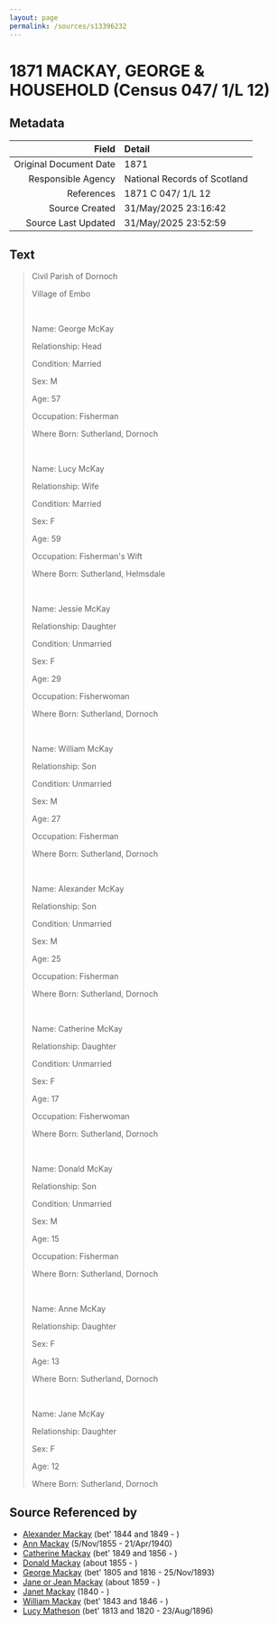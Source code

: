 ```yaml
---
layout: page
permalink: /sources/s13396232
---
```


# 1871 MACKAY, GEORGE & HOUSEHOLD (Census 047/ 1/L 12)

## Metadata
Field | Detail
---:|:---
Original Document Date | 1871
Responsible Agency | National Records of Scotland
References | 1871 C 047/ 1/L 12
Source Created | 31/May/2025 23:16:42
Source Last Updated | 31/May/2025 23:52:59

## Text

> Civil Parish of Dornoch
>
> Village of Embo
>
> <br/>
>
> Name: George McKay
>
> Relationship: Head
>
> Condition: Married
>
> Sex: M
>
> Age: 57
>
> Occupation: Fisherman
>
> Where Born: Sutherland, Dornoch
>
> <br/>
>
> Name: Lucy McKay
>
> Relationship: Wife
>
> Condition: Married
>
> Sex: F
>
> Age: 59
>
> Occupation: Fisherman's Wift
>
> Where Born: Sutherland, Helmsdale
>
> <br/>
>
> Name: Jessie McKay
>
> Relationship: Daughter
>
> Condition: Unmarried
>
> Sex: F
>
> Age: 29
>
> Occupation: Fisherwoman
>
> Where Born: Sutherland, Dornoch
>
> <br/>
>
> Name: William McKay
>
> Relationship: Son
>
> Condition: Unmarried
>
> Sex: M
>
> Age: 27
>
> Occupation: Fisherman
>
> Where Born: Sutherland, Dornoch
>
> <br/>
>
> Name: Alexander McKay
>
> Relationship: Son
>
> Condition: Unmarried
>
> Sex: M
>
> Age: 25
>
> Occupation: Fisherman
>
> Where Born: Sutherland, Dornoch
>
> <br/>
>
> Name: Catherine McKay
>
> Relationship: Daughter
>
> Condition: Unmarried
>
> Sex: F
>
> Age: 17
>
> Occupation: Fisherwoman
>
> Where Born: Sutherland, Dornoch
>
> <br/>
>
> Name: Donald McKay
>
> Relationship: Son
>
> Condition: Unmarried
>
> Sex: M
>
> Age: 15
>
> Occupation: Fisherman
>
> Where Born: Sutherland, Dornoch
>
> <br/>
>
> Name: Anne McKay
>
> Relationship: Daughter
>
> Sex: F
>
> Age: 13
>
> Where Born: Sutherland, Dornoch
>
> <br/>
>
> Name: Jane McKay
>
> Relationship: Daughter
>
> Sex: F
>
> Age: 12
>
> Where Born: Sutherland, Dornoch
>

## Source Referenced by

* [Alexander Mackay](../people/@2381836@-alexander-mackay-b1844~1849-d.md) (bet' 1844 and 1849 - )
* [Ann Mackay](../people/@74868546@-ann-mackay-b1855-11-5-d1940-4-21.md) (5/Nov/1855 - 21/Apr/1940)
* [Catherine Mackay](../people/@26872816@-catherine-mackay-b1849~1856-d.md) (bet' 1849 and 1856 - )
* [Donald Mackay](../people/@32633938@-donald-mackay-b1855-d.md) (about 1855 - )
* [George Mackay](../people/@33764614@-george-mackay-b1805~1816-d1893-11-25.md) (bet' 1805 and 1816 - 25/Nov/1893)
* [Jane or Jean Mackay](../people/@4172390@-jane-or-jean-mackay-b1859-d.md) (about 1859 - )
* [Janet Mackay](../people/@42213240@-janet-mackay-b1840-d.md) (1840 - )
* [William Mackay](../people/@99871003@-william-mackay-b1843~1846-d.md) (bet' 1843 and 1846 - )
* [Lucy Matheson](../people/@67811996@-lucy-matheson-b1813~1820-d1896-8-23.md) (bet' 1813 and 1820 - 23/Aug/1896)

